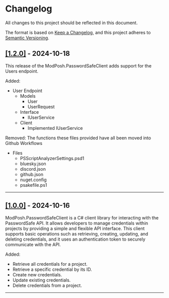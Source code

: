 # Changelog

All changes to this project should be reflected in this document.

The format is based on [Keep a Changelog](https://keepachangelog.com/en/1.0.0/), and this project adheres to [Semantic Versioning](https://semver.org/spec/v2.0.0.html).

## [[1.2.0]](https://github.com/mod-posh/PasswordSafeClient/releases/tag/v1.2.0) - 2024-10-18

This release of the ModPosh.PasswordSafeClient adds support for the Users endpoint.

Added:

- User Endpoint
  - Models
    - User
    - UserRequest
  - Interface
    - IUserService
  - Client
    - Implemented IUserService

Removed: The functions these files provided have all been moved into Github Workflows

- Files
  - PSScriptAnalyzerSettings.psd1
  - bluesky.json
  - discord.json
  - github.json
  - nuget.config
  - psakefile.ps1

---

## [[1.0.0]](https://github.com/mod-posh/PasswordSafeClient/releases/tag/v1.0.0) - 2024-10-16

ModPosh.PasswordSafeClient is a C# client library for interacting with the PasswordSafe API. It allows developers to manage credentials within projects by providing a simple and flexible API interface. This client supports basic operations such as retrieving, creating, updating, and deleting credentials, and it uses an authentication token to securely communicate with the API.

Added:

- Retrieve all credentials for a project.
- Retrieve a specific credential by its ID.
- Create new credentials.
- Update existing credentials.
- Delete credentials from a project.

---

